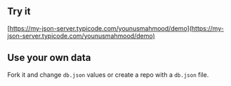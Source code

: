 ## Try it

[https://my-json-server.typicode.com/younusmahmood/demo](https://my-json-server.typicode.com/younusmahmood/demo)

## Use your own data

Fork it and change `db.json` values or create a repo with a `db.json` file.
